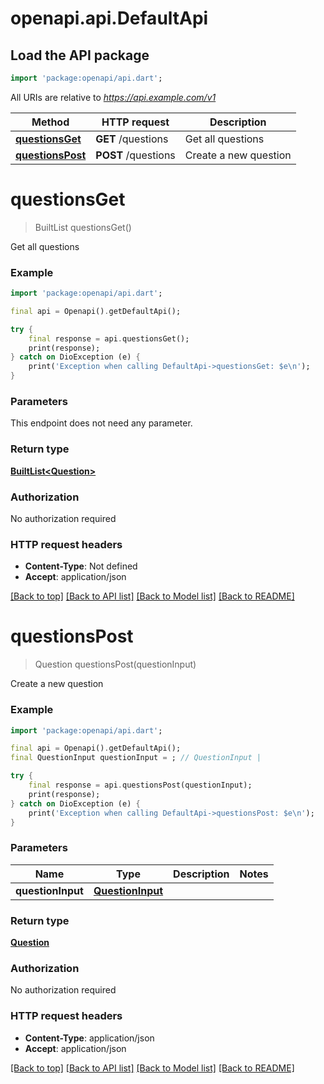 # openapi.api.DefaultApi

## Load the API package
```dart
import 'package:openapi/api.dart';
```

All URIs are relative to *https://api.example.com/v1*

Method | HTTP request | Description
------------- | ------------- | -------------
[**questionsGet**](DefaultApi.md#questionsget) | **GET** /questions | Get all questions
[**questionsPost**](DefaultApi.md#questionspost) | **POST** /questions | Create a new question


# **questionsGet**
> BuiltList<Question> questionsGet()

Get all questions

### Example
```dart
import 'package:openapi/api.dart';

final api = Openapi().getDefaultApi();

try {
    final response = api.questionsGet();
    print(response);
} catch on DioException (e) {
    print('Exception when calling DefaultApi->questionsGet: $e\n');
}
```

### Parameters
This endpoint does not need any parameter.

### Return type

[**BuiltList&lt;Question&gt;**](Question.md)

### Authorization

No authorization required

### HTTP request headers

 - **Content-Type**: Not defined
 - **Accept**: application/json

[[Back to top]](#) [[Back to API list]](../README.md#documentation-for-api-endpoints) [[Back to Model list]](../README.md#documentation-for-models) [[Back to README]](../README.md)

# **questionsPost**
> Question questionsPost(questionInput)

Create a new question

### Example
```dart
import 'package:openapi/api.dart';

final api = Openapi().getDefaultApi();
final QuestionInput questionInput = ; // QuestionInput | 

try {
    final response = api.questionsPost(questionInput);
    print(response);
} catch on DioException (e) {
    print('Exception when calling DefaultApi->questionsPost: $e\n');
}
```

### Parameters

Name | Type | Description  | Notes
------------- | ------------- | ------------- | -------------
 **questionInput** | [**QuestionInput**](QuestionInput.md)|  | 

### Return type

[**Question**](Question.md)

### Authorization

No authorization required

### HTTP request headers

 - **Content-Type**: application/json
 - **Accept**: application/json

[[Back to top]](#) [[Back to API list]](../README.md#documentation-for-api-endpoints) [[Back to Model list]](../README.md#documentation-for-models) [[Back to README]](../README.md)

